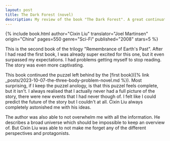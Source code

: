 ```yaml
---
layout: post
title: The Dark Forest (novel)
description: My review of the book "The Dark Forest". A great continuation
---
```


{% include book.html author="Cixin Liu" translator="Joel Martinsen" origin="China" pages=550 genre="Sci-Fi" published="2008" stars=5 %}

This is the second book of the trilogy "Remembrance of Earth's Past". After I had read the first book, I was already super excited for this one, but it even surpassed my expectations. I had problems getting myself to stop reading. The story was even more captivating.

This book continued the puzzel left behind by the [first book]({% link _posts/2023-10-07-the-three-body-problem-novel.md %}). Most surprising, if I keep the puzzel anology, is that this puzzel feels complete, but it isn't. I always realised that I actually never had a full picture of the story, there were new events that I had never though of. I felt like I could predict the future of the story but I couldn't at all. Cixin Liu always completely astonished me with his ideas.

The author was also able to not overwhelm me with all the information. He describes a broad universe which should be impossible to keep an overview of. But Cixin Liu was able to not make me forget any of the different perspectives and protagonists.
